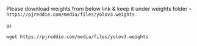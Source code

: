 Please download weights from below link & keep it under weights folder -
`
https://pjreddie.com/media/files/yolov3.weights
`

or 

`
wget https://pjreddie.com/media/files/yolov3.weights
`

